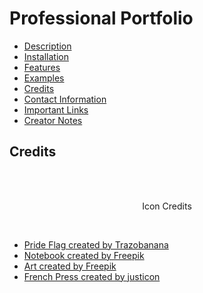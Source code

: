 # Professional Portfolio



- [Description](description)
- [Installation](install)
- [Features](feats)
- [Examples](examples)
- [Credits](credits)
- [Contact Information](contact)
- [Important Links](links)
- [Creator Notes](notes)







## Credits
<br/>
<br/>

<p align="center">
Icon Credits
</p>
<br />
<ul>
<li> <a href="https://www.flaticon.com/free-icons/lgbt" title="lgbt icons">Pride Flag created by Trazobanana </a> </li>
<li> <a href="https://www.flaticon.com/free-icons/writing" title="writing icons">Notebook created by Freepik </a></li>
<li> <a href="https://www.flaticon.com/free-icons/brush" title="brush icons">Art created by Freepik</a></li>
<li> <a href="https://www.flaticon.com/free-icons/french-press" title="french press icons">French Press created by justicon</a></li>

